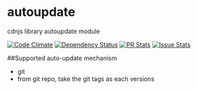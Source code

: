 autoupdate
==========

cdnjs library autoupdate module

[![Code Climate](https://codeclimate.com/github/cdnjs/autoupdate/badges/gpa.svg)](https://codeclimate.com/github/cdnjs/autoupdate) [![Dependency Status](https://david-dm.org/cdnjs/autoupdate.svg?theme=shields.io)](https://david-dm.org/cdnjs/autoupdate) [![PR Stats](http://www.issuestats.com/github/cdnjs/autoupdate/badge/pr?style=flat)](http://www.issuestats.com/github/cdnjs/autoupdate) [![Issue Stats](http://www.issuestats.com/github/cdnjs/autoupdate/badge/issue?style=flat)](http://www.issuestats.com/github/cdnjs/autoupdate)

##Supported auto-update mechanism
 * git
  * from git repo, take the git tags as each versions

